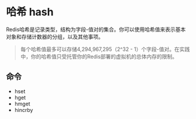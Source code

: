 # 哈希 hash

Redis哈希是记录类型，结构为字段-值对的集合。你可以使用哈希值来表示基本对象和存储计数器的分组，以及其他事项。

> 每个哈希值最多可以存储4,294,967,295（2^32 - 1）个字段-值对。在实践中，你的哈希值只受托管你的Redis部署的虚拟机的总体内存的限制。

## 命令

- hset
- hget
- hmget
- hincrby
